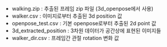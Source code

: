 - walking.zip : 추출된 프레임 zip 파일 (3d_openpose에서 사용)
- walker.csv : 이미지로부터 추출된 3d position 값
- openpose_test.csv : 기본 openpose로부터 추출된 2d point 값
- 3d_extracted_position : 3차원 데이터가 공간상에 표현된 이미지들
- walker_dir.csv : 프레임간 관절 rotation 변화 값
